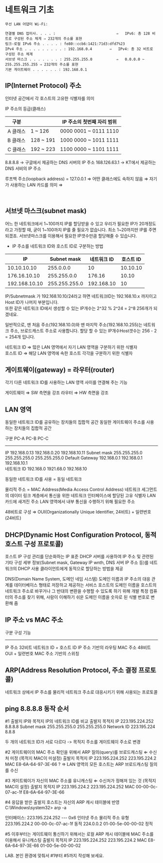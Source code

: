 
# 네트워크 기초


```
무선 LAN 어댑터 Wi-Fi:

연결별 DNS 접미사. . . . :			                ⇒   IPv6: 총 128 비트로 구성된 주소 체게 ⇒ 232개의 주소를 표현
링크-로컬 IPv6 주소 . . . . : fe80::ccb6:1421:71d3:dfd7%23
IPv4 주소 . . . . . . . . . : 192.168.0.4	       ⇒   IPv4: 총 32 비트로 구성된 주소 체계
서브넷 마스크 . . . . . . . : 255.255.255.0		    ⇒   0.0.0.0 ~ 255.255.255.255 ⇒ 232개의 주소를 표현
기본 게이트웨이 . . . . . . : 192.168.0.1
```

## IP(Internet Protocol) 주소
인터넷 공간에서 각 호스트의 고유한 식별자를 의미

IP 주소의 등급(클래스)

|구분 |	| IP 주소의 첫번째 자리 범위|
|-------|---|-------------------------------|
|A 클래스|	  1 ~ 126	|0000 0001 ~ 0111 1110|		
|B 클래스 |	128 ~ 191	|1000 0000 ~ 1011 1111|		
|C 클래스 |	192 ~ 223	|1100 0000 ~ 1101 1111|

8.8.8.8 → 구글에서 제공하는 DNS 서버의 IP 주소
168.126.63.1 → KT에서 제공하는 DNS 서비의 IP 주소

루프백 주소(loopback address) = 127.0.0.1 ⇒ 어떤 클래스에도 속하지 않음 ⇒ 자기가 사용하는 LAN 카드를 의미 ⇒ 

<br/>

## 서브넷 마스크(subnet mask)

어느 한 네트워크에서 1~100까지 IP를 할당받을 수 있고 우리가 필요한 IP가 20개정도라고 가정할 때, 굳이 1~100까지 IP를 줄 필요가 없습니다. 최소 1~20까지만 IP를 주면 되겠죠. 서브넷마스크를 이용해서 필요한 IP갯수만큼 할당해줄 수 있습니다.

- IP 주소를 네트워크 ID와 호스트 ID로 구분하는 방법

|IP		|	Subnet mask 	|	네트워크 ID	 |	호스트 ID|
|-------|-------------------|----------------|-----------|
|10.10.10.10	|	255.0.0.0	|	10		|	10.10.10|
|176.16.10.10	|	255.255.0.0	|	176.16		|	10.10|
|192.168.10.10	|	255.255.255.0	|	192.168.10	|	10|

IP/Subnetmask 가 192.168.10.10/24라고 하면 네트워크ID는 192.168.10.x 까지이고 Host ID가 나머지 부분입니다.<br/>
또한 같은 네트워크 ID에서 생성할 수 있는 IP개수는 2^32 % 2^24 = 2^8 256개가 되겠네요.

일반적으로, 맨 처음 주소(192.168.10.0)와 맨 마지막 주소(192.168.10.255)는 네트워크 주소, 브로드캐스트 주소로 사용합니다. 할당 할 수 있는 IP개수Host갯수는 256 - 2  = 254개 입니다.

네트워크 ID ⇒ 많은 LAN 영역에서 자기 LAN 영역을 구분하기 위한 식별자<br/>
호스트 ID   ⇒ 해당 LAN 영역에 속한 호스트 각각을 구분하기 위한 식별자 


## 게이트웨이(gateway) = 라우터(router)
각기 다른 네트워크 ID를 사용하는 LAN 영역 사이를 연결해 주는 기능

게이트웨이 ⇒ SW 측면을 강조
라우터 ⇒ HW 측면을 강조


## LAN 영역

동일한 네트워크 ID를 공유하는 장치들의 집합적 공간
동일한 게이트웨이 주소를 사용하는 장치들의 집합적 공간 


구분			PC-A		PC-B		PC-C
--------------------	-------------	-------------	-------------
IP			192.168.0.13	192.168.0.20	192.168.10.11
Subnet mask 		255.255.255.0	255.255.255.0	255.255.255.0
Default Gateway	192.168.0.1	192.168.0.1	192.168.10.1	
네트워크 ID		192.168.0	1921.68.0	192.168.10
			
동일한 네트워크 ID를 사용 = 동일 네트워크

물리적 주소 = MAC Address(Media Access Control Address)
네트워크 세그먼트의 데이터 링크 계층에서 통신을 위한 네트워크 인터페이스에 할당된 고유 식별자
LAN 카드에 새겨진 주소
LAN 영역에서 내부 통신을 수행하기 위해 필요한 주소

48비트로 구성 ⇒ OUI(Organizationally Unique Identifier, 24비트) + 일련번호(24비트)



## DHCP(Dynamic Host Configuration Protocol, 동적 호스트 구성 프로토콜)

호스트 IP 구성 관리를 단순화하는 IP 표준
DHCP 서버를 사용하여 IP 주소 및 관련된 기타 구성 세부 정보(Subnet mask, Gateway IP  wnth, DNS 서버 IP 주소 등)를 네트워크의 DHCP 사용 클라이언트에게 동적으로 할당하는 방법을 제공


DNS(Domain Name System, 도메인 네임 시스템)
도메인 이름과 IP 주소의 대응 관계를 데이터베이스 형태로 저장하고 제공하는 서비스 
호스트의 도메인 이름을 호스트의 네트워크 주소로 바꾸거나 그 반대의 변환을 수행할 수 있도록 하기 위해 개발
특정 컴퓨터의 주소를 찾기 위해, 사람이 이해하기 쉬운 도메인 이름을 숫자로 된 식별 번호로 변환해 줌


## IP 주소 vs MAC 주소
구분		구성					기능
------------- -----------------------------------	-----------------------
IP 주소 	32비트	  네트워크 ID + 호스트 ID	IP 주소 기반의 라우팅
MAC 주소	48비트	  OUI + 일련번호		MAC 주소 기반의 스위칭


## ARP(Address Resolution Protocol, 주소 결정 프로토콜)
네트워크 상에서 IP 주소를 물리적 네트워크 주소로 대응시키기 위해 사용되는 프로토콜




## ping 8.8.8.8 동작 순서

#1 출발지 IP와 목적지 IP의 네트워크 ID를 비교
		출발지 			목적지
IP		223.195.224.252	8.8.8.8
Subnet mask	255.255.255.0		255.255.255.0
Network ID	223.195.224		8.8.8			

두 개의 네트워크 ID가 서로 다르다 -> 목적지 주소를 게이트웨이 주소로 변경

#2 게이트웨이의 MAC 주소 확인을 위해서 ARP 질의(query)를 브로드캐스팅	⇐ 수신처 미정 (목적지 MAC이 미설정)
		출발지 			목적지
IP		223.195.224.252	223.195.224.2
MAC		E8-6A-64-97-3E-66	?			⇒ LAN 영역의 모든 호스트는 ARP 브로드캐스팅 질의를 수신


#3 게이트웨이가 자신의 MAC 주소를 유니캐스팅		⇐ 수신처가 정해져 있는 것 (목적지 MAC이 설정)
		출발지 			목적지
IP		223.195.224.2		223.195.224.252
MAC		00-00-0c-07-ac-1f	E8-6A-64-97-3E-66		


#4 응답을 받은 출발지 호스트는 자신의 ARP 캐시 테이블에 반영
C:\Windows\system32> arp -a

인터페이스: 223.195.224.252 --- 0x6
  인터넷 주소           물리적 주소           유형
  223.195.224.2         00-00-0c-07-ac-1f     동적
  224.0.0.2             01-00-5e-00-00-02     정적


#5 이후부터는 게이트웨이 통신하기 위해서는 로컬 ARP 캐시 테이블에 MAC 주소를 이용해서 유니캐스팅
		출발지 			목적지
IP		223.195.224.252	223.195.224.2
MAC		E8-6A-64-97-3E-66	01-00-5e-00-00-02		


LAB. 본인 환경에 맞춰서 #1부터 #5까지 작성해 보세요.
